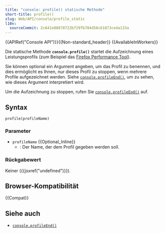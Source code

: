```yaml
---
title: "console: profile() statische Methode"
short-title: profile()
slug: Web/API/console/profile_static
l10n:
  sourceCommit: 2c641e08878722bf29fb784d58c61873ce4a133a
---
```


{{APIRef("Console API")}}{{Non-standard_header}} {{AvailableInWorkers}}

Die statische Methode **`console.profile()`** startet die Aufzeichnung eines Leistungsprofils (zum Beispiel das [Firefox Performance Tool](https://firefox-source-docs.mozilla.org/devtools-user/performance/index.html)).

Sie können optional ein Argument angeben, um das Profil zu benennen, und dies ermöglicht es Ihnen, nur dieses Profil zu stoppen, wenn mehrere Profile aufgezeichnet werden. Siehe [`console.profileEnd()`](/de/docs/Web/API/Console/profileEnd_static), um zu sehen, wie dieses Argument interpretiert wird.

Um die Aufzeichnung zu stoppen, rufen Sie [`console.profileEnd()`](/de/docs/Web/API/Console/profileEnd_static) auf.

## Syntax

```js-nolint
profile(profileName)
```

### Parameter

- `profileName` {{Optional_Inline}}
  - : Der Name, der dem Profil gegeben werden soll.

### Rückgabewert

Keiner ({{jsxref("undefined")}}).

## Browser-Kompatibilität

{{Compat}}

## Siehe auch

- [`console.profileEnd()`](/de/docs/Web/API/Console/profileEnd_static)
